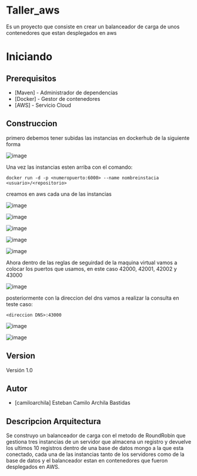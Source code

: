 # Taller_aws

Es un proyecto que consiste en crear un balanceador de carga de unos contenedores que estan desplegados en aws

# Iniciando

## Prerequisitos

* [Maven] - Administrador de dependencias
* [Docker] - Gestor de contenedores
* [AWS] - Servicio Cloud

## Construccion

primero debemos tener subidas las instancias en dockerhub de la siguiente forma

![image](https://user-images.githubusercontent.com/69320250/224228014-98245e9e-bc0a-41cf-b93a-24747fce7152.png)

Una vez las instancias esten arriba con el comando:

```
docker run -d -p <numeropuerto:6000> --name nombreinstacia <usuario>/<repositorio>
```
creamos en aws cada una de las instancias

![image](https://user-images.githubusercontent.com/69320250/224228121-6596fde1-aaeb-442a-af9c-47eb06a35756.png)

![image](https://user-images.githubusercontent.com/69320250/224228086-9690086a-4653-47d4-8d1e-73a19083fd5b.png)

![image](https://user-images.githubusercontent.com/69320250/224228163-0a4c8dbc-e383-428e-8881-6bce13a59e76.png)

![image](https://user-images.githubusercontent.com/69320250/224228206-5fead0ee-d22d-4f5a-882b-e6dc379e352d.png)

![image](https://user-images.githubusercontent.com/69320250/224228228-ed6f992f-ec67-4721-8387-06c5b8a5f447.png)


Ahora dentro de las reglas de seguirdad de la maquina virtual vamos a colocar los puertos que usamos, en este caso 42000, 42001, 42002 y 43000

![image](https://user-images.githubusercontent.com/69320250/224227883-1c8aef45-1955-47cf-b012-5127a05bf2d6.png)

posteriormente con la direccion del dns vamos a realizar la consulta en teste caso:

```
<direccion DNS>:43000
```

![image](https://user-images.githubusercontent.com/69320250/224227929-5a31795a-9a8a-4981-9d65-cade7e84c788.png)


![image](https://user-images.githubusercontent.com/69320250/224227846-36cb0ad0-73e6-455a-8f0a-327b5cc76101.png)

## Version 
Versión 1.0

## Autor
* [camiloarchila] Esteban Camilo Archila Bastidas 

## Descripcion Arquitectura

Se construyo un balanceador de carga con el metodo de RoundRobin que gestiona tres instancias de un servidor que almacena un registro y devuelve los ultimos 10 registros dentro de una base de datos mongo a la que esta conectado, cada una de las instancias tanto de los servidores como de la base de datos y el balanceador estan en contenedores que fueron desplegados en AWS.

